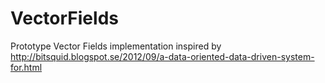 # VectorFields
Prototype Vector Fields implementation inspired by http://bitsquid.blogspot.se/2012/09/a-data-oriented-data-driven-system-for.html
